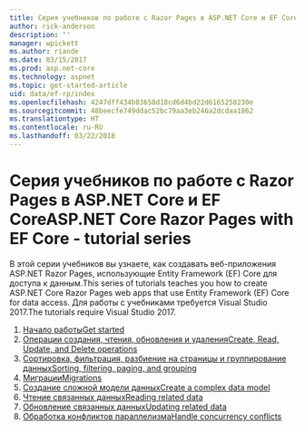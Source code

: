 ```yaml
---
title: Серия учебников по работе с Razor Pages в ASP.NET Core и EF Core
author: rick-anderson
description: ''
manager: wpickett
ms.author: riande
ms.date: 03/15/2017
ms.prod: asp.net-core
ms.technology: aspnet
ms.topic: get-started-article
uid: data/ef-rp/index
ms.openlocfilehash: 4247dff434b83658d18cd6d4bd22d6165258230e
ms.sourcegitcommit: 48beecfe749ddac52bc79aa3eb246a2dcdaa1862
ms.translationtype: HT
ms.contentlocale: ru-RU
ms.lasthandoff: 03/22/2018
---
```

# <a name="aspnet-core-razor-pages-with-ef-core---tutorial-series"></a><span data-ttu-id="5954c-102">Серия учебников по работе с Razor Pages в ASP.NET Core и EF Core</span><span class="sxs-lookup"><span data-stu-id="5954c-102">ASP.NET Core Razor Pages with EF Core - tutorial series</span></span>

<span data-ttu-id="5954c-103">В этой серии учебников вы узнаете, как создавать веб-приложения ASP.NET Razor Pages, использующие Entity Framework (EF) Core для доступа к данным.</span><span class="sxs-lookup"><span data-stu-id="5954c-103">This series of tutorials teaches you how to create ASP.NET Core Razor Pages web apps that use Entity Framework (EF) Core for data access.</span></span> <span data-ttu-id="5954c-104">Для работы с учебниками требуется Visual Studio 2017.</span><span class="sxs-lookup"><span data-stu-id="5954c-104">The tutorials require Visual Studio 2017.</span></span>

1. [<span data-ttu-id="5954c-105">Начало работы</span><span class="sxs-lookup"><span data-stu-id="5954c-105">Get started</span></span>](xref:data/ef-rp/intro)
1. [<span data-ttu-id="5954c-106">Операции создания, чтения, обновления и удаления</span><span class="sxs-lookup"><span data-stu-id="5954c-106">Create, Read, Update, and Delete operations</span></span>](xref:data/ef-rp/crud)
1. [<span data-ttu-id="5954c-107">Сортировка, фильтрация, разбиение на страницы и группирование данных</span><span class="sxs-lookup"><span data-stu-id="5954c-107">Sorting, filtering, paging, and grouping</span></span>](xref:data/ef-rp/sort-filter-page)
1. [<span data-ttu-id="5954c-108">Миграции</span><span class="sxs-lookup"><span data-stu-id="5954c-108">Migrations</span></span>](xref:data/ef-rp/migrations)
1. [<span data-ttu-id="5954c-109">Создание сложной модели данных</span><span class="sxs-lookup"><span data-stu-id="5954c-109">Create a complex data model</span></span>](xref:data/ef-rp/complex-data-model)
1. [<span data-ttu-id="5954c-110">Чтение связанных данных</span><span class="sxs-lookup"><span data-stu-id="5954c-110">Reading related data</span></span>](xref:data/ef-rp/read-related-data)
1. [<span data-ttu-id="5954c-111">Обновление связанных данных</span><span class="sxs-lookup"><span data-stu-id="5954c-111">Updating related data</span></span>](xref:data/ef-rp/update-related-data)
1. [<span data-ttu-id="5954c-112">Обработка конфликтов параллелизма</span><span class="sxs-lookup"><span data-stu-id="5954c-112">Handle concurrency conflicts</span></span>](xref:data/ef-rp/concurrency)
